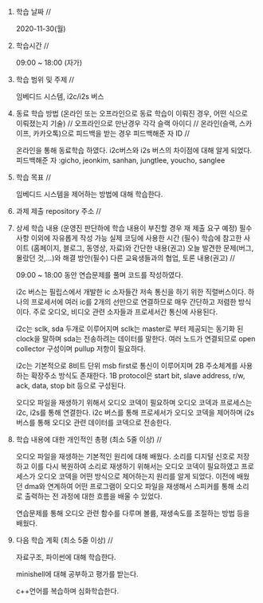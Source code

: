1. 학습 날짜 // 

    2020-11-30(월)
 
2. 학습시간 // 

    09:00 ~ 18:00 (자가)
    
3. 학습 범위 및 주제 // 
    
    임베디드 시스템, i2c/i2s 버스

4. 동료 학습 방법 (온라인 또는 오프라인으로 동료 학습이 이뤄진 경우, 어떤 식으로 이뤄졌는지 기술) // 오프라인으로 만난경우 각각 슬랙 아이디 // 온라인(슬랙, 스카이프, 카카오톡)으로 피드백을 받는 경우 피드백해준 자 ID // 

    온라인을 통해 동료학습 하였다. i2c버스와 i2s 버스의 차이점에 대해 알게 되었다. 피드백해준 자 :gicho, jeonkim, sanhan, jungtlee, youcho, sanglee

5. 학습 목표 //

    임베디드 시스템을 제어하는 방법에 대해 학습한다.
    
6. 과제 제출 repository 주소 // 
    
    
    
7. 상세 학습 내용 (운영진 판단하에 학습 내용이 부진할 경우 재 제출 요구 예정) 필수사항 이외에 자유롭게 작성 가능 실제 코딩에 사용한 시간 (필수) 학습에 참고한 사이트 (홈페이지, 블로그, 동영상, 자료)와 간단한 내용(권고) 오늘 발견한 문제(버그, 몰랐던 것,...)와 해결 방안(필수) 다른 교육생들과의 협업, 토론 내용(권고) //
    
    09:00 ~ 18:00 동안 연습문제를 풀며 코드를 작성하였다.
    
    i2c 버스는 필립스에서 개발한 ic 소자들간 저속 통신을 하기 위한 직렬버스이다. 하나의 프로세서에 여러 ic를 2개의 선만으로 연결하므로 매우 간단하고 저렴한 방식이다. 주로 오디오, 비디오 관련 소자들과 프로세서간 통신에 사용된다.
    
    i2c는 sclk, sda 두개로 이루어지며 sclk는 master로 부터 제공되는 동기화 된 clock을 말하며 sda는 전송하려는 데이터를 말한다. 여러 노드가 연결되므로 open collector 구성이며 pullup 저항이 필요하다.
    
    i2c는 기본적으로 8비트 단위 msb first로 통신이 이루어지며 2B 주소체계를 사용하는 확장주소 방식도 존재한다. 1B protocol은 start bit, slave address, r/w, ack, data, stop bit 등으로 구성된다.
    
    오디오 파일을 재생하기 위해서 오디오 코덱이 필요하며 오디오 코덱과 프로세스는 i2c, i2s를 통해 연결한다. i2c 버스를 통해 프로세서가 오디오 코덱을 제어하며 i2s 버스를 통해 오디오 관련 데이터를 코덱으로 전송한다.
    
8. 학습 내용에 대한 개인적인 총평 (최소 5줄 이상) //
    
    오디오 파일을 재생하는 기본적인 원리에 대해 배웠다. 소리를 디지털 신호로 저장하고 이를 다시 복원하여 소리로 재생하기 위해서는 오디오 코덱이 필요하였고 프로세스가 오디오 코덱을 어떤 방식으로 제어하는지 원리를 알게 되었다. 이전에 배웠던 dma와 연계하여 어떤 프로그램이 오디오 파일을 재생해서 스피커를 통해 소리로 출력하는 전 과정에 대한 흐름을 배울 수 있었다.
    
    연습문제를 통해 오디오 관련 함수를 다루며 볼륨, 재생속도를 조절하는 방법 등을 배웠다. 
    
9. 다음 학습 계획 (최소 5줄 이상) // 
    
    자료구조, 파이썬에 대해 학습한다.
    
    minishell에 대해 공부하고 평가를 받는다.
    
    c++언어를 복습하며 심화학습한다.